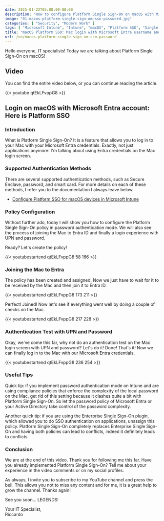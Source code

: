 ```yaml
---
date: 2025-01-22T05:00:00-00:00
description: "How to configure Platform Single Sign-On on macOS with Microsoft Entra and Intune. Quick guide on authentication methods, compliance policies, and useful tips for secure and integrated login."
image: "01-macos-platform-single-sign-om-sso-password.jpg"
categories: [ "Security", "Modern Work" ]
tags: [ "Microsoft Intune", "Intune", "macOS", "Platform SSO", "Single Sign-On", "Microsoft Entra", "Video", "Tutorial" ]
title: "macOS Platform SSO: Mac login with Microsoft Entra username and password"
url: /en/macos-platform-single-sign-om-sso-password
---
```

Hello everyone, IT specialists! Today we are talking about Platform Single Sign-On on macOS!

## Video
You can find the entire video below, or you can continue reading the article.

{{< youtube qtEkLFvppG8 >}}

## Login on macOS with Microsoft Entra account: Here is Platform SSO

### Introduction
What is Platform Single Sign-On? It is a feature that allows you to log in to your Mac with your Microsoft Entra credentials. Exactly, not just applications anymore: I'm talking about using Entra credentials on the Mac login screen.

### Supported Authentication Methods
There are several supported authentication methods, such as Secure Enclave, password, and smart card. For more details on each of these methods, I refer you to the documentation I always leave below.

- [Configure Platform SSO for macOS devices in Microsoft Intune](https://learn.microsoft.com/en-us/mem/intune/configuration/platform-sso-macos)

### Policy Configuration
Without further ado, today I will show you how to configure the Platform Single Sign-On policy in password authentication mode. We will also see the process of joining the Mac to Entra ID and finally a login experience with UPN and password.

Ready? Let's create the policy!

{{< youtubestartend qtEkLFvppG8 58 166 >}}

### Joining the Mac to Entra
The policy has been created and assigned. Now we just have to wait for it to be received by the Mac and then join it to Entra ID.

{{< youtubestartend qtEkLFvppG8 173 211 >}}

Perfect! Joined! Now let's see if everything went well by doing a couple of checks on the Mac.

{{< youtubestartend qtEkLFvppG8 217 228 >}}

### Authentication Test with UPN and Password
Okay, we've come this far, why not do an authentication test on the Mac login screen with UPN and password? Let's do it! Done! That's it! Now we can finally log in to the Mac with our Microsoft Entra credentials.

{{< youtubestartend qtEkLFvppG8 236 254 >}}

### Useful Tips
Quick tip: if you implement password authentication mode on Intune and are using compliance policies that enforce the complexity of the local password on the Mac, get rid of this setting because it clashes quite a bit with Platform Single Sign-On. So let the password policy of Microsoft Entra or your Active Directory take control of the password complexity.

Another quick tip: if you are using the Enterprise Single Sign-On plugin, which allowed you to do SSO authentication on applications, unassign this policy. Platform Single Sign-On completely replaces Enterprise Single Sign-On and having both policies can lead to conflicts, indeed it definitely leads to conflicts.

### Conclusion
We are at the end of this video. Thank you for following me this far. Have you already implemented Platform Single Sign-On? Tell me about your experience in the video comments or on my social profiles.

As always, I invite you to subscribe to my YouTube channel and press the bell. This allows you not to miss any content and for me, it is a great help to grow the channel. Thanks again!

See you soon... LEGENDS!

Your IT Specialist,  
Riccardo